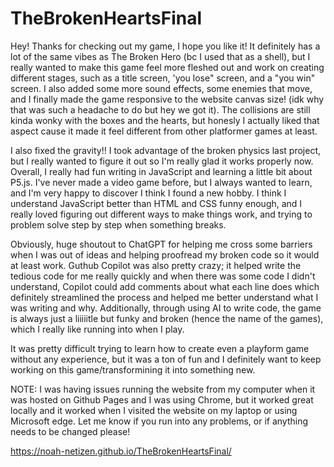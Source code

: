 # TheBrokenHeartsFinal
Hey! Thanks for checking out my game, I hope you like it! It definitely has a lot of the same vibes as The Broken Hero (bc I used that as a shell), but I really wanted to make this game feel more fleshed out and work on creating different stages, such as a title screen, 'you lose" screen, and a "you win" screen. I also added some more sound effects, some enemies that move, and I finally made the game responsive to the website canvas size! (idk why that was such a headache to do but hey we got it). The collisions are still kinda wonky with the boxes and the hearts, but honesly I actually liked that aspect cause it made it feel different from other platformer games at least.

I also fixed the gravity!! I took advantage of the broken physics last project, but I really wanted to figure it out so I'm really glad it works properly now. Overall, I really had fun writing in JavaScript and learning a little bit about P5.js. I've never made a video game before, but I always wanted to learn, and I'm very happy to discover I think I found a new hobby. I think I understand JavaScript better than HTML and CSS funny enough, and I really loved figuring out different ways to make things work, and trying to problem solve step by step when something breaks.

Obviously, huge shoutout to ChatGPT for helping me cross some barriers when I was out of ideas and helping proofread my broken code so it would at least work. Guthub Copilot was also pretty crazy; it helped write the tedious code for me really quickly and when there was some code I didn't understand, Copilot could add comments about what each line does which definitely streamlined the process and helped me better understand what I was writing and why. Additionally, through using AI to write code, the game is always just a liiiiitle but funky and broken (hence the name of the games), which I really like running into when I play.

It was pretty difficult trying to learn how to create even a playform game without any experience, but it was a ton of fun and I definitely want to keep working on this game/transformining it into something new.

NOTE: I was having issues running the website from my computer when it was hosted on Github Pages and I was using Chrome, but it worked great locally and it worked when I visited the website on my laptop or using Microsoft edge. Let me know if you run into any problems, or if anything needs to be changed please!

https://noah-netizen.github.io/TheBrokenHeartsFinal/

